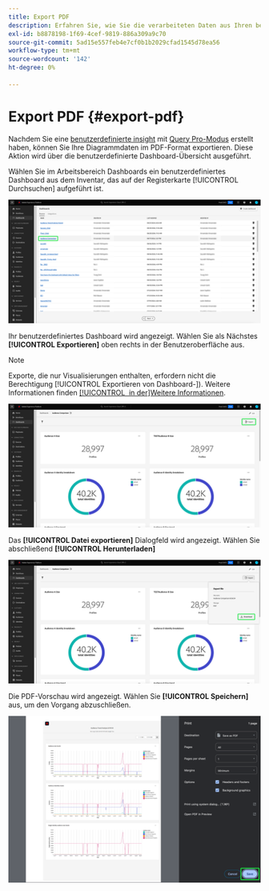 ```yaml
---
title: Export PDF
description: Erfahren Sie, wie Sie die verarbeiteten Daten aus Ihren benutzerdefinierten Dashboard-Einblicken im PDF-Format herunterladen.
exl-id: b8878198-1f69-4cef-9819-886a309a9c70
source-git-commit: 5ad15e557feb4e7cf0b1b2029cfad1545d78ea56
workflow-type: tm+mt
source-wordcount: '142'
ht-degree: 0%

---
```


# Export PDF {#export-pdf}

Nachdem Sie eine [benutzerdefinierte insight](./overview.md) mit [Query Pro-Modus](./overview.md#query-pro-mode) erstellt haben, können Sie Ihre Diagrammdaten im PDF-Format exportieren. Diese Aktion wird über die benutzerdefinierte Dashboard-Übersicht ausgeführt.

Wählen Sie im Arbeitsbereich Dashboards ein benutzerdefiniertes Dashboard aus dem Inventar, das auf der Registerkarte [!UICONTROL Durchsuchen] aufgeführt ist.

![Das Dashboard-Inventar mit einem hervorgehobenen benutzerdefinierten Dashboard-Eintrag.](../images/sql-insights-query-pro-mode/dashboard-inventory-audience.png)

Ihr benutzerdefiniertes Dashboard wird angezeigt. Wählen Sie als Nächstes **[!UICONTROL Exportieren]** oben rechts in der Benutzeroberfläche aus.

>[!NOTE]
>
>Exporte, die nur Visualisierungen enthalten, erfordern nicht die Berechtigung [!UICONTROL Exportieren von Dashboard-]). Weitere Informationen finden [[!UICONTROL &#x200B; in der &#x200B;]Weitere Informationen](./view-more.md#export).

![Ein benutzerdefiniertes Dashboard mit hervorgehobener Option „Export“.](../images/sql-insights-query-pro-mode/export.png)

Das **[!UICONTROL Datei exportieren]** Dialogfeld wird angezeigt. Wählen Sie abschließend **[!UICONTROL Herunterladen]**

![Das Dialogfeld „Datei exportieren“ mit Download.](../images/sql-insights-query-pro-mode/export-dialog.png)

Die PDF-Vorschau wird angezeigt. Wählen Sie **[!UICONTROL Speichern]** aus, um den Vorgang abzuschließen.

![Das Dialogfeld für die Druckvorschau mit hervorgehobener Option „Speichern“.](../images/sql-insights-query-pro-mode/print-preview.png)
